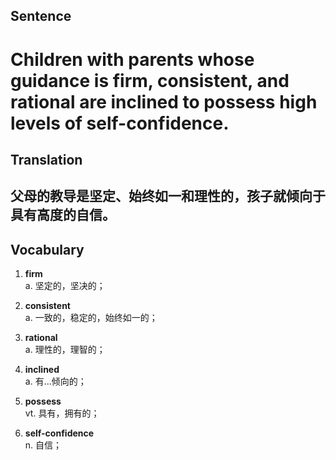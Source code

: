 ## Sentence

<h1>Children with parents whose guidance is firm, consistent, and rational are inclined to possess high levels of self-confidence.</h1>

## Translation

<h2>父母的教导是坚定、始终如一和理性的，孩子就倾向于具有高度的自信。</h2>


## Vocabulary   

1. **firm**   
a. 坚定的，坚决的；   

2. **consistent**    
a. 一致的，稳定的，始终如一的；    

3. **rational**     
a. 理性的，理智的；    

4. **inclined**     
a. 有...倾向的；     

5. **possess**    
vt. 具有，拥有的；   

6. **self-confidence**     
n. 自信；    

